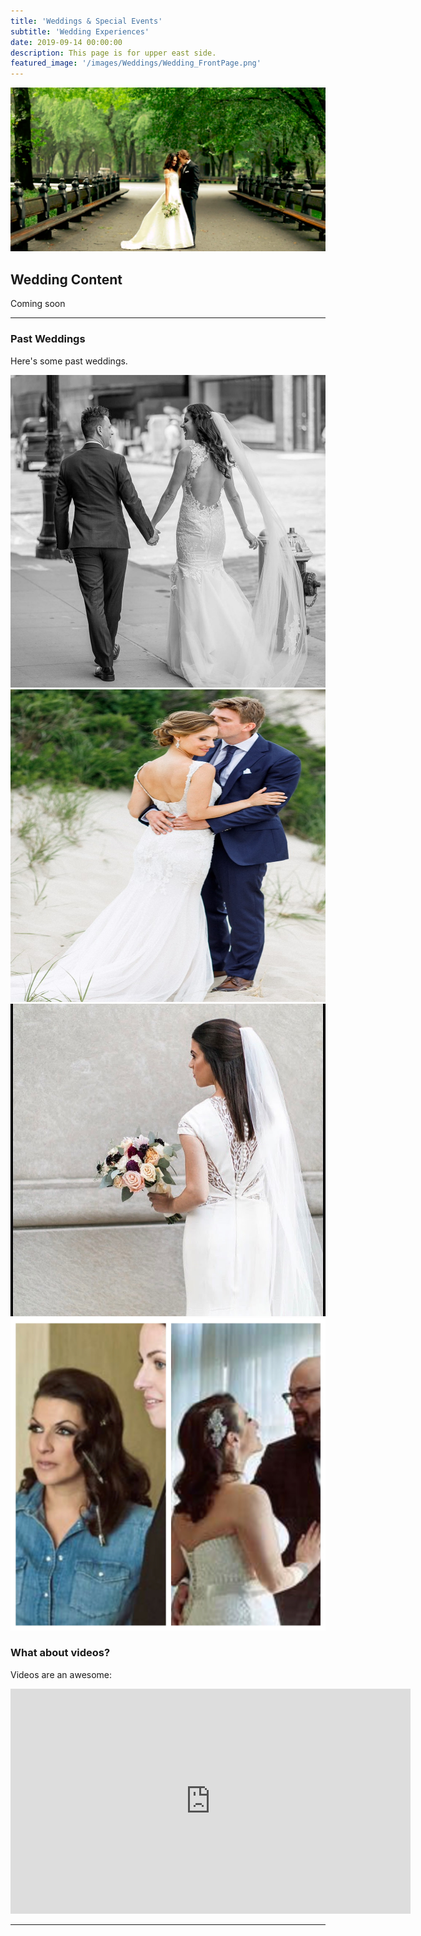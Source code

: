 ```yaml
---
title: 'Weddings & Special Events'
subtitle: 'Wedding Experiences'
date: 2019-09-14 00:00:00
description: This page is for upper east side.
featured_image: '/images/Weddings/Wedding_FrontPage.png'
---
```


![](/images/Weddings/Wedding_FrontPage.png)

## Wedding Content

Coming soon

---

### Past Weddings

Here's some past weddings.

<div class="gallery" data-columns="1">
	<img src="/images/Weddings/Wedding_1.jpg" style="width:700px;height:500px;">
	<img src="/images/Weddings/Wedding_2.jpg" style="width:700px;height:500px;">
	<img src="/images/Weddings/Wedding_3.jpg" style="width:700px;height:500px;">
	<img src="/images/Weddings/Wedding_4.jpg" style="width:700px;height:500px;">
</div>

### What about videos?

Videos are an awesome:

<iframe src="https://youtu.be/znwJGf8RuUQ" width="640" height="360" frameborder="0" webkitallowfullscreen mozallowfullscreen allowfullscreen></iframe>

---
